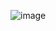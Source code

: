 ![image](https://github.com/jftamboleo/react-tree-file-structure/assets/146763366/224f81d4-2a6d-4810-a1c4-4cd4d0b8c2e3)
